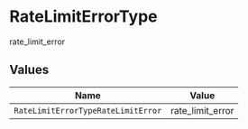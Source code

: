 # RateLimitErrorType

rate_limit_error


## Values

| Name                               | Value                              |
| ---------------------------------- | ---------------------------------- |
| `RateLimitErrorTypeRateLimitError` | rate_limit_error                   |